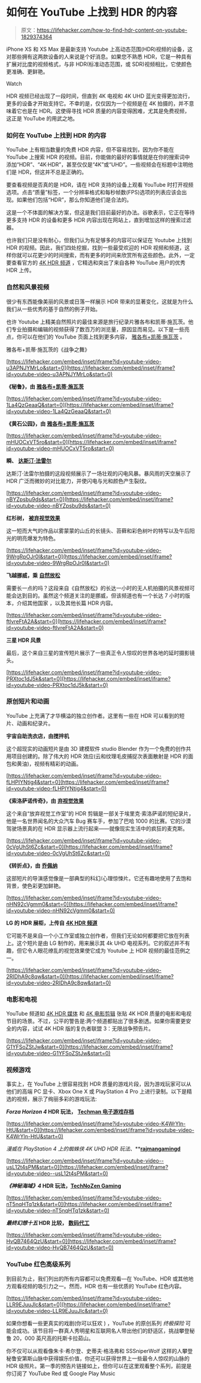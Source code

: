 # 如何在 YouTube 上找到 HDR 的内容

> 原文：<https://lifehacker.com/how-to-find-hdr-content-on-youtube-1829374364>

iPhone XS 和 XS Max 是最新支持 Youtube 上高动态范围(HDR)视频的设备，这对那些拥有这两款设备的人来说是个好消息。如果您不熟悉 HDR，它是一种具有扩展对比度的视频格式，与非 HDR(标准动态范围，或 SDR)视频相比，它使颜色更准确、更鲜艳。

Watch

HDR 视频已经出现了一段时间，但直到 4K 电视和 4K UHD 蓝光变得更加流行，更多的设备才开始支持它。不幸的是，仅仅因为一个视频是在 4K 拍摄的，并不意味着它也是在 HDR。这使得寻找 HDR 质量的内容变得困难，尤其是免费视频，这正是 YouTube 的用武之地。

### 如何在 YouTube 上找到 HDR 的内容

YouTube 上有相当数量的免费 HDR 内容，但不容易找到，因为你不能在 YouTube 上搜索 HDR 的视频。目前，你能做的最好的事情就是在你的搜索词中添加“HDR”、“4K·HDR”，甚至仅仅是“4K”或“UHD”。一些视频会在标题中注明他们是 HDR，但这并不总是正确的。

要查看视频是否真的是 HDR，请在 HDR 支持的设备上观看 YouTube 时打开视频选项。点击“质量”标签，一个分辨率格式和每秒帧数(FPS)选项的列表应该会出现。如果他们包括“HDR”，那么你知道他们是合法的。

这是一个不体面的解决方案，但这是我们目前最好的办法。谷歌表示，它正在等待 更多支持 HDR 的设备和更多 HDR 内容出现在网站上，直到增加这样的搜索过滤器。

也许我们只是没有耐心，但我们认为有足够多的内容可以保证在 Youtube 上找到 HDR 的视频。因此，我们四处挖掘，找到一些最受欢迎的 HDR 视频和频道，这样你就可以花更少的时间搜索，而有更多的时间来欣赏所有这些颜色。此外，一定要查看官方的 [4K HDR 频道](https://www.youtube.com/channel/UCve7_yAZHFNipzeAGBI5t9g) ，它精选和突出了来自各种 YouTube 用户的优秀 HDR 上传。

### 自然和风景视频

很少有东西能像美丽的风景或日落一样展示 HDR 带来的显著变化，这就是为什么我们从一些优秀的基于自然的例子开始。

也许 Youtube 上精美自然照片的最佳来源是旅行纪录片雅各布和凯蒂·施瓦茨。他们专业拍摄和编辑的视频获得了数百万的浏览量，原因显而易见。以下是一些亮点，你可以在他们的 YouTube 页面上找到更多内容， [雅各布+凯蒂·施瓦茨](https://www.youtube.com/user/jacobschwarz) 。

雅各布+凯蒂·施瓦茨的《战争之舞》

 [https://lifehacker.com/embed/inset/iframe?id=youtube-video-u3APNJYMrLo&start=0](https://lifehacker.com/embed/inset/iframe?id=youtube-video-u3APNJYMrLo&start=0) 

**《秘鲁》，由** [**雅各布+凯蒂·施瓦茨**](https://youtube.googleblog.com/2016/11/true-colors-adding-support-for-hdr.html)

 [https://lifehacker.com/embed/inset/iframe?id=youtube-video-1La4QzGeaaQ&start=0](https://lifehacker.com/embed/inset/iframe?id=youtube-video-1La4QzGeaaQ&start=0) 

**《黄石公园》，由** [**雅各布+凯蒂·施瓦茨**](https://youtube.googleblog.com/2016/11/true-colors-adding-support-for-hdr.html)

 [https://lifehacker.com/embed/inset/iframe?id=youtube-video-mHUOCxVT5ro&start=0](https://lifehacker.com/embed/inset/iframe?id=youtube-video-mHUOCxVT5ro&start=0) 

**瞬、** [**达斯汀·法雷尔**](https://www.youtube.com/channel/UC2sz4UUggmeUutsvzJWx7ww)

达斯汀·法雷尔拍摄的这段视频展示了一场壮观的闪电风暴。暴风雨的天空展示了 HDR 广泛而微妙的对比能力，并使闪电与光和颜色产生裂纹。

 [https://lifehacker.com/embed/inset/iframe?id=youtube-video-nBYZpsbu9ds&start=0](https://lifehacker.com/embed/inset/iframe?id=youtube-video-nBYZpsbu9ds&start=0) 

**红杉树，** [**被弃视觉效果**](https://www.youtube.com/channel/UC_vryjMWBZxYq9KS2LjfIZA)

这一短而大气的作品以雾蒙蒙的山丘的长镜头、苔藓和彩色树叶的特写以及午后阳光的明亮爆发为特色。

 [https://lifehacker.com/embed/inset/iframe?id=youtube-video-9WrgRpOJr0I&start=0](https://lifehacker.com/embed/inset/iframe?id=youtube-video-9WrgRpOJr0I&start=0) 

**飞越挪威，乘** [**自然放松**](https://www.youtube.com/channel/UC4lp9Emg1ci8eo2eDkB-Tag)

需要长一点的吗？这段来自《自然放松》的长达一小时的无人机拍摄的风景视频可能会达到目的。虽然这个频道关注的是挪威，但该频道也有一个长达 7 小时的版本，介绍其他国家 ，以及其他长篇 HDR 内容。

 [https://lifehacker.com/embed/inset/iframe?id=youtube-video-ftlvreFtA2A&start=0](https://lifehacker.com/embed/inset/iframe?id=youtube-video-ftlvreFtA2A&start=0) 

**三星 HDR 风景**

最后，这个来自三星的宣传短片展示了一些真正令人惊叹的世界各地的延时摄影镜头。

 [https://lifehacker.com/embed/inset/iframe?id=youtube-video-PRXtoc1dJ5k&start=0](https://lifehacker.com/embed/inset/iframe?id=youtube-video-PRXtoc1dJ5k&start=0) 

### 原创短片和动画

YouTube 上充满了才华横溢的独立创作者。这里有一些在 HDR 可以看到的短片、动画和纪录片。

**宇宙自助洗衣店，由搅拌机**

这个超现实的动画短片是由 3D 建模软件 studio Blender 作为一个免费的创作共用项目创建的。除了伟大的 HDR 效应(云和纹理毛皮捕捉次表面散射是 HDR 的面包和黄油)，视频有精彩的动画。

 [https://lifehacker.com/embed/inset/iframe?id=youtube-video-fLHPIYNtig4&start=0](https://lifehacker.com/embed/inset/iframe?id=youtube-video-fLHPIYNtig4&start=0) 

**《索洛萨诺传奇》，由** [**弃视觉效果**](https://www.youtube.com/channel/UC_vryjMWBZxYq9KS2LjfIZA)

这个来自“放弃视觉工作室”的 HDR 剪辑是一部关于埃里克·索洛萨诺的短纪录片，他是一名世界闻名的大众汽车 Bug 赛车手，参加了巴哈 1000 的比赛。它的沙漠驾驶场景真的在 HDR 显示器上流行起来——就像现实生活中的疯狂的麦克斯。

 [https://lifehacker.com/embed/inset/iframe?id=youtube-video-0cVgUhSt6Zc&start=0](https://lifehacker.com/embed/inset/iframe?id=youtube-video-0cVgUhSt6Zc&start=0) 

**《转折点》，由** [**乔佩纳**](https://www.youtube.com/watch?v=nHN92cVgmm0)

这部短片的导演感觉像是一部典型的科幻/心理惊悚片。它还有趣地使用了去饱和背景，使色彩更加鲜艳。

 [https://lifehacker.com/embed/inset/iframe?id=youtube-video-nHN92cVgmm0&start=0](https://lifehacker.com/embed/inset/iframe?id=youtube-video-nHN92cVgmm0&start=0) 

**LG 的 HDR 展柜，上传自** [**4K HDR 频道**](https://www.youtube.com/channel/UCve7_yAZHFNipzeAGBI5t9g)

它可能不是来自一个小工作室或独立创作者，但我们无论如何都要把它放在列表上。这个短片是由 LG 制作的，用来展示其 4k UHD 电视系列。它的叙述并不有趣，但它令人眼花缭乱的视觉效果使它成为 Youtube 上 HDR 视频的最佳范例之一。

 [https://lifehacker.com/embed/inset/iframe?id=youtube-video-2RIDhA9c8qw&start=0](https://lifehacker.com/embed/inset/iframe?id=youtube-video-2RIDhA9c8qw&start=0) 

### 电影和电视

YouTube 频道如 [4K HDR 媒体](https://www.youtube.com/channel/UC5z5Pc2YXDPHTF1VdFP4oFw) 和 [4K 电影剪辑](https://www.youtube.com/channel/UCIyOSZwX38Km1qVntg5a67g/playlists) 张贴 4K HDR 质量的电影和电视节目的场景。不过，公平的警告是:两个频道都贴出了很多剧透。如果你需要更安全的内容，试试 4K HDR 版的复仇者联盟 3：无限战争预告片。

 [https://lifehacker.com/embed/inset/iframe?id=youtube-video-G1YFSoZStJw&start=0](https://lifehacker.com/embed/inset/iframe?id=youtube-video-G1YFSoZStJw&start=0) 

### 视频游戏

事实上，在 YouTube 上很容易找到 HDR 质量的游戏片段，因为游戏玩家可以从他们的高端 PC 显卡、Xbox One X 或 PlayStation 4 Pro 上进行录制。以下是精选的视频，展示了绚丽多彩的游戏玩法:

***Forza Horizon 4* HDR 玩法，** [**Techman 电子游戏存档**](https://www.youtube.com/watch?v=K4WrYln-HtU)

 [https://lifehacker.com/embed/inset/iframe?id=youtube-video-K4WrYln-HtU&start=0](https://lifehacker.com/embed/inset/iframe?id=youtube-video-K4WrYln-HtU&start=0) 

***漫威在 PlayStation 4 上的蜘蛛侠* 4K UHD HDR 玩法*、***[**rajmangamingd**](https://www.youtube.com/channel/UC8JiX8bJM5DzU41LyHpsYtA)

 [https://lifehacker.com/embed/inset/iframe?id=youtube-video--usL12t4sPM&start=0](https://lifehacker.com/embed/inset/iframe?id=youtube-video--usL12t4sPM&start=0) 

***《神秘海域》4* HDR 玩法，**[**TechNoZen Gaming**](https://www.youtube.com/watch?v=nT5nqHTq1zk)

 [https://lifehacker.com/embed/inset/iframe?id=youtube-video-nT5nqHTq1zk&start=0](https://lifehacker.com/embed/inset/iframe?id=youtube-video-nT5nqHTq1zk&start=0) 

***最终幻想十五* HDR 比较，** [**数码代工**](https://www.youtube.com/channel/UC9PBzalIcEQCsiIkq36PyUA)

 [https://lifehacker.com/embed/inset/iframe?id=youtube-video-HvQB7464QzU&start=0](https://lifehacker.com/embed/inset/iframe?id=youtube-video-HvQB7464QzU&start=0) 

### YouTube 红色高级系列

到目前为止，我们列出的所有内容都可以免费观看—在 YouTube、HDR 或其他地方观看视频的吸引力之一。然而，HDR 也有一些优质的 YouTube 红色内容。

 [https://lifehacker.com/embed/inset/iframe?id=youtube-video-LLR9EJuuJlc&start=0](https://lifehacker.com/embed/inset/iframe?id=youtube-video-LLR9EJuuJlc&start=0) 

如果你想看一些更真实的戏剧(你可以狂欢 ) ，YouTube 的原创系列 *终极探险* 可能会成功。该节目将一群真人秀明星和互联网名人带出他们的舒适区，挑战攀登秘鲁 20，000 英尺高的托斯卡拉茹山。

你不仅可以从观看像朱卡·希尔登、史蒂夫·格洛弗和 SSSniperWolf 这样的人攀登秘鲁安第斯山脉中获得娱乐价值，你还可以获得世界上一些最令人惊叹的山脉的 HDR 级照片。第一季的预告片链接如上，但你可以在这里观看整个系列，前提是你订阅了 YouTube Red 或 Google Play Music